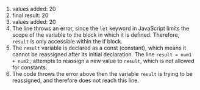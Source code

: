 1. values added:  20
2. final result:  20
3. values added:  20
4. The line throws an error, since the `let` keyword in JavaScript limits the scope of the variable to the block in which it is defined. Therefore, `result` is only accessible within the if block.
5. The `result` variable is declared as a const (constant), which means it cannot be reassigned after its initial declaration. The line `result = num1 + num2;` attempts to reassign a new value to `result`, which is not allowed for constants.
6. The code throws the error above then the variable `result` is trying to be reassigned, and therefore does not reach this line.